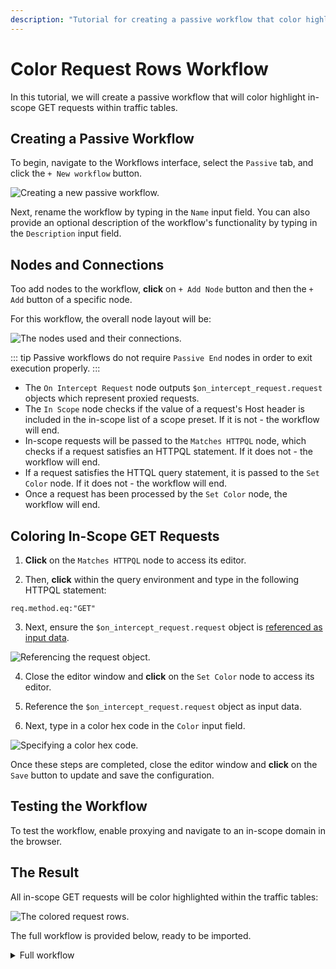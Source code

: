 ```yaml
---
description: "Tutorial for creating a passive workflow that color highlights in-scope GET requests in Caido traffic tables for visual identification."
---
```


# Color Request Rows Workflow

In this tutorial, we will create a passive workflow that will color highlight in-scope GET requests within traffic tables.

## Creating a Passive Workflow

To begin, navigate to the Workflows interface, select the `Passive` tab, and click the `+ New workflow` button.

<img alt="Creating a new passive workflow." src="/_images/new_passive_workflow.png" center>

Next, rename the workflow by typing in the `Name` input field. You can also provide an optional description of the workflow's functionality by typing in the `Description` input field.

## Nodes and Connections

Too add nodes to the workflow, **click** on `+ Add Node` button and then the `+ Add` button of a specific node.

For this workflow, the overall node layout will be:

<img alt="The nodes used and their connections." src="/_images/color_requests_nodes.png" center>

::: tip
Passive workflows do not require `Passive End` nodes in order to exit execution properly.
:::

- The `On Intercept Request` node outputs `$on_intercept_request.request` objects which represent proxied requests.
- The `In Scope` node checks if the value of a request's Host header is included in the in-scope list of a scope preset. If it is not - the workflow will end.
- In-scope requests will be passed to the `Matches HTTPQL` node, which checks if a request satisfies an HTTPQL statement. If it does not - the workflow will end.
- If a request satisfies the HTTQL query statement, it is passed to the `Set Color` node. If it does not - the workflow will end.
- Once a request has been processed by the `Set Color` node, the workflow will end.

## Coloring In-Scope GET Requests

1. **Click** on the `Matches HTTPQL` node to access its editor.

2. Then, **click** within the query environment and type in the following HTTPQL statement:

```
req.method.eq:"GET"
```

3. Next, ensure the `$on_intercept_request.request` object is [referenced as input data](/guides/workflows_references.md).

<img alt="Referencing the request object." src="/_images/workflows_reference_request.png" center>

4. Close the editor window and **click** on the `Set Color` node to access its editor.

5. Reference the `$on_intercept_request.request` object as input data.

6. Next, type in a color hex code in the `Color` input field.

<img alt="Specifying a color hex code." src="/_images/color_requests_hex_code.png" center>

Once these steps are completed, close the editor window and **click** on the `Save` button to update and save the configuration.

## Testing the Workflow

To test the workflow, enable proxying and navigate to an in-scope domain in the browser.

## The Result

All in-scope GET requests will be color highlighted within the traffic tables:

<img alt="The colored request rows." src="/_images/color_requests_result.png" center/>

The full workflow is provided below, ready to be imported.

<details>
<summary>Full workflow</summary>

``` json
{
  "description": "In-scope GET request rows in traffic tables are highlighted in blue.",
  "edition": 2,
  "graph": {
    "edges": [
      {
        "source": {
          "exec_alias": "exec",
          "node_id": 0
        },
        "target": {
          "exec_alias": "exec",
          "node_id": 2
        }
      },
      {
        "source": {
          "exec_alias": "true",
          "node_id": 2
        },
        "target": {
          "exec_alias": "exec",
          "node_id": 3
        }
      },
      {
        "source": {
          "exec_alias": "false",
          "node_id": 3
        },
        "target": {
          "exec_alias": "exec",
          "node_id": 1
        }
      },
      {
        "source": {
          "exec_alias": "true",
          "node_id": 3
        },
        "target": {
          "exec_alias": "exec",
          "node_id": 6
        }
      },
      {
        "source": {
          "exec_alias": "exec",
          "node_id": 6
        },
        "target": {
          "exec_alias": "exec",
          "node_id": 5
        }
      },
      {
        "source": {
          "exec_alias": "false",
          "node_id": 2
        },
        "target": {
          "exec_alias": "exec",
          "node_id": 7
        }
      }
    ],
    "nodes": [
      {
        "alias": "on_intercept_request",
        "definition_id": "caido/on-intercept-request",
        "display": {
          "x": -200,
          "y": -10
        },
        "id": 0,
        "inputs": [],
        "name": "On intercept request",
        "version": "0.1.0"
      },
      {
        "alias": "passive_end",
        "definition_id": "caido/passive-end",
        "display": {
          "x": 450,
          "y": 80
        },
        "id": 1,
        "inputs": [],
        "name": "Passive End 1",
        "version": "0.1.0"
      },
      {
        "alias": "in_scope",
        "definition_id": "caido/in-scope",
        "display": {
          "x": 10,
          "y": 0
        },
        "id": 2,
        "inputs": [
          {
            "alias": "request",
            "value": {
              "data": "$on_intercept_request.request",
              "kind": "ref"
            }
          }
        ],
        "name": "In Scope",
        "version": "0.1.0"
      },
      {
        "alias": "matches_httpql",
        "definition_id": "caido/httpql-matches",
        "display": {
          "x": 230,
          "y": -10
        },
        "id": 3,
        "inputs": [
          {
            "alias": "query",
            "value": {
              "data": "req.method.eq:\"GET\"",
              "kind": "string"
            }
          },
          {
            "alias": "request",
            "value": {
              "data": "$on_intercept_request.request",
              "kind": "ref"
            }
          }
        ],
        "name": "Matches HTTPQL",
        "version": "0.2.0"
      },
      {
        "alias": "passive_end_1",
        "definition_id": "caido/passive-end",
        "display": {
          "x": 660,
          "y": -90
        },
        "id": 5,
        "inputs": [],
        "name": "Passive End 2",
        "version": "0.1.0"
      },
      {
        "alias": "set_color",
        "definition_id": "caido/color-set",
        "display": {
          "x": 450,
          "y": -90
        },
        "id": 6,
        "inputs": [
          {
            "alias": "color",
            "value": {
              "data": "#185A6C",
              "kind": "string"
            }
          },
          {
            "alias": "request",
            "value": {
              "data": "$on_intercept_request.request",
              "kind": "ref"
            }
          }
        ],
        "name": "Set Color",
        "version": "0.1.0"
      },
      {
        "alias": "passive_end_2",
        "definition_id": "caido/passive-end",
        "display": {
          "x": 230,
          "y": 80
        },
        "id": 7,
        "inputs": [],
        "name": "Passive End",
        "version": "0.1.0"
      }
    ]
  },
  "id": "bbf38766-0f9d-45af-a823-f230b9134606",
  "kind": "passive",
  "name": "Color In-Scope GET Requests"
}
```

</details>

